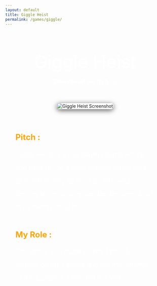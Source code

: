 ```yaml
---
layout: default
title: Giggle Heist
permalink: /games/giggle/
---
```


<style>
  .game-detail-container {
    display: flex;
    flex-direction: column;
    align-items: center;
    padding: 4rem 2rem;
    max-width: 1400px;
    margin: 0 auto;
    text-align: center;
  }

  .game-detail-title {
    font-size: 3.5rem;
    color: #ffffff;
    margin-bottom: 1rem;
  }

  .game-links {
    margin-bottom: 2.5rem;
    font-size: 1.3rem;
    color: #ffffff;
    display: flex;
    gap: 1.5rem;
    flex-wrap: wrap;
    justify-content: center;
  }

  .game-links a {
    text-decoration: none;
    color: #ffffff;
    font-weight: 700;
    transition: color 0.3s ease, transform 0.3s ease;
  }

  .game-links a:hover {
    color: #FFA500;
    transform: scale(1.1);
  }

  .game-detail-image {
    width: 100%;
    max-width: 960px;
    height: auto;
    object-fit: contain;
    border-radius: 16px;
    box-shadow: 0 4px 16px rgba(0, 0, 0, 0.6);
    margin-bottom: 3rem;
  }

  .game-description,
  .role-description {
    color: #ffffff;
    font-size: 1.3rem;
    line-height: 2;
    margin-bottom: 2.5rem;
    text-align: left;
    max-width: 960px;
  }

  .game-description strong,
  .role-description strong {
    color: #FFA500;
    font-size: 1.6rem;
    display: block;
    margin-bottom: 0.5rem;
  }

  @media (max-width: 768px) {
    .game-detail-container {
      padding: 2rem 1rem;
    }

    .game-detail-title {
      font-size: 2.2rem;
    }

    .game-links {
      font-size: 1.1rem;
      flex-direction: column;
      gap: 0.5rem;
    }

    .game-description,
    .role-description {
      font-size: 1rem;
    }

    .game-description strong,
    .role-description strong {
      font-size: 1.3rem;
    }
  }
</style>

<div class="game-detail-container">

  <div class="game-detail-title">Giggle Heist</div>

  <div class="game-links">
    <a href="https://elbaz-melina.itch.io/giggleheist" target="_blank">Download on Itch.io</a>
  </div>

  <img
    class="game-detail-image"
    src="{{ '/assets/WEB_Giggle_Image.png' | relative_url }}"
    alt="Giggle Heist Screenshot"
  />

  <div class="game-description">
    <strong>Pitch :</strong>
    Giggle Heist is a two players game where you have to rob a bank without arms!  
    Steal as much money as you can with your lifelong slime accomplice!  
    But be careful not to be betrayed by him...
  </div>

  <div class="role-description">
    <strong>My Role :</strong>
    This game was made in 48h. I mainly worked on the camera and the movements of the 2 players. I also did the VFX.
  </div>

</div>
